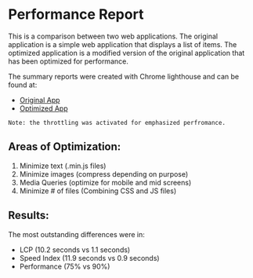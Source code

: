 # Performance Report

This is a comparison between two web applications. The original application is a simple web application that displays a list of items. The optimized application is a modified version of the original application that has been optimized for performance.

The summary reports were created with Chrome lighthouse and can be found at:
- [Original App](./Original%20performance%20report.pdf)
- [Optimized App](./Optimized%20performance%20report.pdf)

```Note: the throttling was activated for emphasized perfromance.```

## Areas of Optimization:
1. Minimize text (.min.js files)
2. Minimize images (compress depending on purpose)
3. Media Queries (optimize for mobile and mid screens)
4. Minimize # of files (Combining CSS and JS files)

## Results:
The most outstanding differences were in:
- LCP (10.2 seconds vs 1.1 seconds)
- Speed Index (11.9 seconds vs 0.9 seconds)
- Performance (75% vs 90%)
